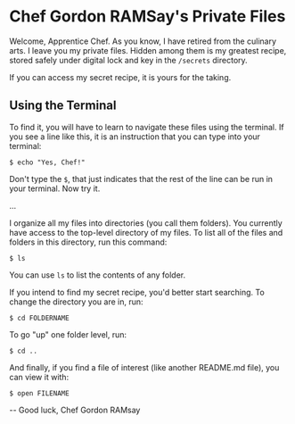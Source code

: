 # Chef Gordon RAMSay's Private Files

Welcome, Apprentice Chef. As you know, I have retired from the culinary arts. I leave you my private files. Hidden among them is my greatest recipe, stored safely under digital lock and key in the `/secrets` directory.

If you can access my secret recipe, it is yours for the taking.

## Using the Terminal

To find it, you will have to learn to navigate these files using the terminal. If you see a line like this, it is an instruction that you can type into your terminal:

```
$ echo "Yes, Chef!"
```

Don't type the `$`, that just indicates that the rest of the line can be run in your terminal. Now try it.

...

I organize all my files into directories (you call them folders). You currently have access to the top-level directory of my files. To list all of the files and folders in this directory, run this command:

```
$ ls
```

You can use `ls` to list the contents of any folder.

If you intend to find my secret recipe, you'd better start searching. To change the directory you are in, run:

```
$ cd FOLDERNAME
```

To go "up" one folder level, run:

```
$ cd ..
```

And finally, if you find a file of interest (like another README.md file), you can view it with:

```
$ open FILENAME
```

--
Good luck,
Chef Gordon RAMsay
